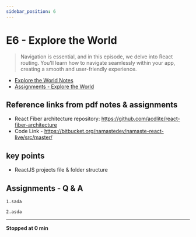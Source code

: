 ```yaml
---
sidebar_position: 6
---
```


# E6 - Explore the World

> Navigation is essential, and in this episode, we delve into React routing. You'll learn how to navigate seamlessly within your app, creating a smooth and user-friendly experience.

- [Explore the World Notes](https://github.com/pravn27/reactjs-tech-doc/blob/master/docs/reactjs-course-tutorials/namaste-reactjs-course/readerDoc/E6-Explore-the-World/E6-Explore-the-World.pdf)
- [Assignments - Explore the World](https://github.com/pravn27/reactjs-tech-doc/blob/master/docs/reactjs-course-tutorials/namaste-reactjs-course/readerDoc/E6-Explore-the-World/Assignments-ExploreWorld.pdf)

## Reference links from pdf notes & assignments

- React Fiber architecture repository: https://github.com/acdlite/react-fiber-architecture
- Code Link - https://bitbucket.org/namastedev/namaste-react-live/src/master/

## key points

- ReactJS projects file & folder structure

## Assignments - Q & A

    1.sada

    2.asda

---

**Stopped at 0 min**
